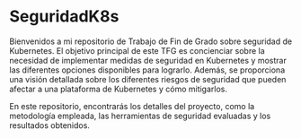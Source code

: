# SeguridadK8s
Bienvenidos a mi repositorio de Trabajo de Fin de Grado sobre seguridad de Kubernetes. 
El objetivo principal de este TFG es concienciar sobre la necesidad de implementar medidas de seguridad en Kubernetes y mostrar las diferentes opciones disponibles para lograrlo. Además, se proporciona una visión detallada sobre los diferentes riesgos de seguridad que pueden afectar a una plataforma de Kubernetes y cómo mitigarlos.

En este repositorio, encontrarás los detalles del proyecto, como la metodología empleada, las herramientas de seguridad evaluadas y los resultados obtenidos. 
